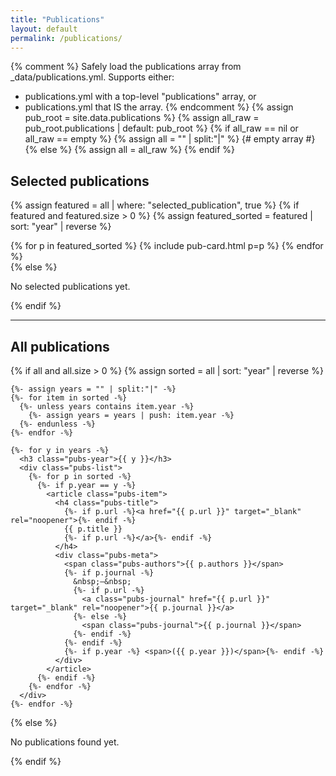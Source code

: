 ```yaml
---
title: "Publications"
layout: default
permalink: /publications/
---
```


{% comment %}
Safely load the publications array from _data/publications.yml.
Supports either:
- publications.yml with a top-level "publications" array, or
- publications.yml that IS the array.
{% endcomment %}
{% assign pub_root = site.data.publications %}
{% assign all_raw = pub_root.publications | default: pub_root %}
{% if all_raw == nil or all_raw == empty %}
  {% assign all = "" | split:"|" %} {# empty array #}
{% else %}
  {% assign all = all_raw %}
{% endif %}

<section class="pubs">
  <h2>Selected publications</h2>

  {% assign featured = all | where: "selected_publication", true %}
  {% if featured and featured.size > 0 %}
    {% assign featured_sorted = featured | sort: "year" | reverse %}
    <div class="pubs-grid">
      {% for p in featured_sorted %}
        {% include pub-card.html p=p %}
      {% endfor %}
    </div>
  {% else %}
    <p>No selected publications yet.</p>
  {% endif %}

  <hr class="pubs-divider">

  <h2>All publications</h2>

  {% if all and all.size > 0 %}
    {% assign sorted = all | sort: "year" | reverse %}

    {%- assign years = "" | split:"|" -%}
    {%- for item in sorted -%}
      {%- unless years contains item.year -%}
        {%- assign years = years | push: item.year -%}
      {%- endunless -%}
    {%- endfor -%}

    {%- for y in years -%}
      <h3 class="pubs-year">{{ y }}</h3>
      <div class="pubs-list">
        {%- for p in sorted -%}
          {%- if p.year == y -%}
            <article class="pubs-item">
              <h4 class="pubs-title">
                {%- if p.url -%}<a href="{{ p.url }}" target="_blank" rel="noopener">{%- endif -%}
                {{ p.title }}
                {%- if p.url -%}</a>{%- endif -%}
              </h4>
              <div class="pubs-meta">
                <span class="pubs-authors">{{ p.authors }}</span>
                {%- if p.journal -%}
                  &nbsp;—&nbsp;
                  {%- if p.url -%}
                    <a class="pubs-journal" href="{{ p.url }}" target="_blank" rel="noopener">{{ p.journal }}</a>
                  {%- else -%}
                    <span class="pubs-journal">{{ p.journal }}</span>
                  {%- endif -%}
                {%- endif -%}
                {%- if p.year -%} <span>({{ p.year }})</span>{%- endif -%}
              </div>
            </article>
          {%- endif -%}
        {%- endfor -%}
      </div>
    {%- endfor -%}
  {% else %}
    <p>No publications found yet.</p>
  {% endif %}
</section>
